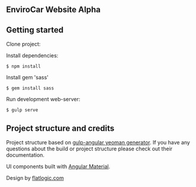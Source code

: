 ## EnviroCar Website Alpha

## Getting started

Clone project:

Install dependencies:

    $ npm install

Install gem 'sass'

    $ gem install sass

Run development web-server:

    $ gulp serve

## Project structure and credits

Project structure based on [gulp-angular yeoman generator](https://github.com/Swiip/generator-gulp-angular).
If you have any questions about the build or project structure please check out their documentation.

UI components built with [Angular Material](https://material.angularjs.org/).

Design by [flatlogic.com](http://flatlogic.com/)
